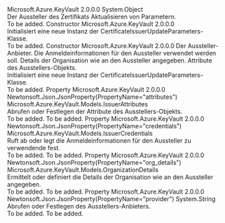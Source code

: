 <Type Name="CertificateIssuerUpdateParameters" FullName="Microsoft.Azure.KeyVault.Models.CertificateIssuerUpdateParameters">
  <TypeSignature Language="C#" Value="public class CertificateIssuerUpdateParameters" />
  <TypeSignature Language="ILAsm" Value=".class public auto ansi beforefieldinit CertificateIssuerUpdateParameters extends System.Object" />
  <TypeSignature Language="DocId" Value="T:Microsoft.Azure.KeyVault.Models.CertificateIssuerUpdateParameters" />
  <TypeSignature Language="VB.NET" Value="Public Class CertificateIssuerUpdateParameters" />
  <TypeSignature Language="F#" Value="type CertificateIssuerUpdateParameters = class" />
  <AssemblyInfo>
    <AssemblyName>Microsoft.Azure.KeyVault</AssemblyName>
    <AssemblyVersion>2.0.0.0</AssemblyVersion>
  </AssemblyInfo>
  <Base>
    <BaseTypeName>System.Object</BaseTypeName>
  </Base>
  <Interfaces />
  <Docs>
    <summary>
            Der Aussteller des Zertifikats Aktualisieren von Parametern.
            </summary>
    <remarks>To be added.</remarks>
  </Docs>
  <Members>
    <Member MemberName=".ctor">
      <MemberSignature Language="C#" Value="public CertificateIssuerUpdateParameters ();" />
      <MemberSignature Language="ILAsm" Value=".method public hidebysig specialname rtspecialname instance void .ctor() cil managed" />
      <MemberSignature Language="DocId" Value="M:Microsoft.Azure.KeyVault.Models.CertificateIssuerUpdateParameters.#ctor" />
      <MemberSignature Language="VB.NET" Value="Public Sub New ()" />
      <MemberType>Constructor</MemberType>
      <AssemblyInfo>
        <AssemblyName>Microsoft.Azure.KeyVault</AssemblyName>
        <AssemblyVersion>2.0.0.0</AssemblyVersion>
      </AssemblyInfo>
      <Parameters />
      <Docs>
        <summary>
            Initialisiert eine neue Instanz der CertificateIssuerUpdateParameters-Klasse.
            </summary>
        <remarks>To be added.</remarks>
      </Docs>
    </Member>
    <Member MemberName=".ctor">
      <MemberSignature Language="C#" Value="public CertificateIssuerUpdateParameters (string provider = null, Microsoft.Azure.KeyVault.Models.IssuerCredentials credentials = null, Microsoft.Azure.KeyVault.Models.OrganizationDetails organizationDetails = null, Microsoft.Azure.KeyVault.Models.IssuerAttributes attributes = null);" />
      <MemberSignature Language="ILAsm" Value=".method public hidebysig specialname rtspecialname instance void .ctor(string provider, class Microsoft.Azure.KeyVault.Models.IssuerCredentials credentials, class Microsoft.Azure.KeyVault.Models.OrganizationDetails organizationDetails, class Microsoft.Azure.KeyVault.Models.IssuerAttributes attributes) cil managed" />
      <MemberSignature Language="DocId" Value="M:Microsoft.Azure.KeyVault.Models.CertificateIssuerUpdateParameters.#ctor(System.String,Microsoft.Azure.KeyVault.Models.IssuerCredentials,Microsoft.Azure.KeyVault.Models.OrganizationDetails,Microsoft.Azure.KeyVault.Models.IssuerAttributes)" />
      <MemberSignature Language="F#" Value="new Microsoft.Azure.KeyVault.Models.CertificateIssuerUpdateParameters : string * Microsoft.Azure.KeyVault.Models.IssuerCredentials * Microsoft.Azure.KeyVault.Models.OrganizationDetails * Microsoft.Azure.KeyVault.Models.IssuerAttributes -&gt; Microsoft.Azure.KeyVault.Models.CertificateIssuerUpdateParameters" Usage="new Microsoft.Azure.KeyVault.Models.CertificateIssuerUpdateParameters (provider, credentials, organizationDetails, attributes)" />
      <MemberType>Constructor</MemberType>
      <AssemblyInfo>
        <AssemblyName>Microsoft.Azure.KeyVault</AssemblyName>
        <AssemblyVersion>2.0.0.0</AssemblyVersion>
      </AssemblyInfo>
      <Parameters>
        <Parameter Name="provider" Type="System.String" />
        <Parameter Name="credentials" Type="Microsoft.Azure.KeyVault.Models.IssuerCredentials" />
        <Parameter Name="organizationDetails" Type="Microsoft.Azure.KeyVault.Models.OrganizationDetails" />
        <Parameter Name="attributes" Type="Microsoft.Azure.KeyVault.Models.IssuerAttributes" />
      </Parameters>
      <Docs>
        <param name="provider">Der Aussteller-Anbieter.</param>
        <param name="credentials">Die Anmeldeinformationen für den Aussteller verwendet werden soll.</param>
        <param name="organizationDetails">Details der Organisation wie an den Aussteller angegeben.</param>
        <param name="attributes">Attribute des Ausstellers-Objekts.</param>
        <summary>
            Initialisiert eine neue Instanz der CertificateIssuerUpdateParameters-Klasse.
            </summary>
        <remarks>To be added.</remarks>
      </Docs>
    </Member>
    <Member MemberName="Attributes">
      <MemberSignature Language="C#" Value="public Microsoft.Azure.KeyVault.Models.IssuerAttributes Attributes { get; set; }" />
      <MemberSignature Language="ILAsm" Value=".property instance class Microsoft.Azure.KeyVault.Models.IssuerAttributes Attributes" />
      <MemberSignature Language="DocId" Value="P:Microsoft.Azure.KeyVault.Models.CertificateIssuerUpdateParameters.Attributes" />
      <MemberSignature Language="VB.NET" Value="Public Property Attributes As IssuerAttributes" />
      <MemberSignature Language="F#" Value="member this.Attributes : Microsoft.Azure.KeyVault.Models.IssuerAttributes with get, set" Usage="Microsoft.Azure.KeyVault.Models.CertificateIssuerUpdateParameters.Attributes" />
      <MemberType>Property</MemberType>
      <AssemblyInfo>
        <AssemblyName>Microsoft.Azure.KeyVault</AssemblyName>
        <AssemblyVersion>2.0.0.0</AssemblyVersion>
      </AssemblyInfo>
      <Attributes>
        <Attribute>
          <AttributeName>Newtonsoft.Json.JsonProperty(PropertyName="attributes")</AttributeName>
        </Attribute>
      </Attributes>
      <ReturnValue>
        <ReturnType>Microsoft.Azure.KeyVault.Models.IssuerAttributes</ReturnType>
      </ReturnValue>
      <Docs>
        <summary>
            Abrufen oder Festlegen der Attribute des Ausstellers-Objekts.
            </summary>
        <value>To be added.</value>
        <remarks>To be added.</remarks>
      </Docs>
    </Member>
    <Member MemberName="Credentials">
      <MemberSignature Language="C#" Value="public Microsoft.Azure.KeyVault.Models.IssuerCredentials Credentials { get; set; }" />
      <MemberSignature Language="ILAsm" Value=".property instance class Microsoft.Azure.KeyVault.Models.IssuerCredentials Credentials" />
      <MemberSignature Language="DocId" Value="P:Microsoft.Azure.KeyVault.Models.CertificateIssuerUpdateParameters.Credentials" />
      <MemberSignature Language="VB.NET" Value="Public Property Credentials As IssuerCredentials" />
      <MemberSignature Language="F#" Value="member this.Credentials : Microsoft.Azure.KeyVault.Models.IssuerCredentials with get, set" Usage="Microsoft.Azure.KeyVault.Models.CertificateIssuerUpdateParameters.Credentials" />
      <MemberType>Property</MemberType>
      <AssemblyInfo>
        <AssemblyName>Microsoft.Azure.KeyVault</AssemblyName>
        <AssemblyVersion>2.0.0.0</AssemblyVersion>
      </AssemblyInfo>
      <Attributes>
        <Attribute>
          <AttributeName>Newtonsoft.Json.JsonProperty(PropertyName="credentials")</AttributeName>
        </Attribute>
      </Attributes>
      <ReturnValue>
        <ReturnType>Microsoft.Azure.KeyVault.Models.IssuerCredentials</ReturnType>
      </ReturnValue>
      <Docs>
        <summary>
            Ruft ab oder legt die Anmeldeinformationen für den Aussteller zu verwendende fest.
            </summary>
        <value>To be added.</value>
        <remarks>To be added.</remarks>
      </Docs>
    </Member>
    <Member MemberName="OrganizationDetails">
      <MemberSignature Language="C#" Value="public Microsoft.Azure.KeyVault.Models.OrganizationDetails OrganizationDetails { get; set; }" />
      <MemberSignature Language="ILAsm" Value=".property instance class Microsoft.Azure.KeyVault.Models.OrganizationDetails OrganizationDetails" />
      <MemberSignature Language="DocId" Value="P:Microsoft.Azure.KeyVault.Models.CertificateIssuerUpdateParameters.OrganizationDetails" />
      <MemberSignature Language="VB.NET" Value="Public Property OrganizationDetails As OrganizationDetails" />
      <MemberSignature Language="F#" Value="member this.OrganizationDetails : Microsoft.Azure.KeyVault.Models.OrganizationDetails with get, set" Usage="Microsoft.Azure.KeyVault.Models.CertificateIssuerUpdateParameters.OrganizationDetails" />
      <MemberType>Property</MemberType>
      <AssemblyInfo>
        <AssemblyName>Microsoft.Azure.KeyVault</AssemblyName>
        <AssemblyVersion>2.0.0.0</AssemblyVersion>
      </AssemblyInfo>
      <Attributes>
        <Attribute>
          <AttributeName>Newtonsoft.Json.JsonProperty(PropertyName="org_details")</AttributeName>
        </Attribute>
      </Attributes>
      <ReturnValue>
        <ReturnType>Microsoft.Azure.KeyVault.Models.OrganizationDetails</ReturnType>
      </ReturnValue>
      <Docs>
        <summary>
            Ermittelt oder definiert die Details der Organisation wie an den Aussteller angegeben.
            </summary>
        <value>To be added.</value>
        <remarks>To be added.</remarks>
      </Docs>
    </Member>
    <Member MemberName="Provider">
      <MemberSignature Language="C#" Value="public string Provider { get; set; }" />
      <MemberSignature Language="ILAsm" Value=".property instance string Provider" />
      <MemberSignature Language="DocId" Value="P:Microsoft.Azure.KeyVault.Models.CertificateIssuerUpdateParameters.Provider" />
      <MemberSignature Language="VB.NET" Value="Public Property Provider As String" />
      <MemberSignature Language="F#" Value="member this.Provider : string with get, set" Usage="Microsoft.Azure.KeyVault.Models.CertificateIssuerUpdateParameters.Provider" />
      <MemberType>Property</MemberType>
      <AssemblyInfo>
        <AssemblyName>Microsoft.Azure.KeyVault</AssemblyName>
        <AssemblyVersion>2.0.0.0</AssemblyVersion>
      </AssemblyInfo>
      <Attributes>
        <Attribute>
          <AttributeName>Newtonsoft.Json.JsonProperty(PropertyName="provider")</AttributeName>
        </Attribute>
      </Attributes>
      <ReturnValue>
        <ReturnType>System.String</ReturnType>
      </ReturnValue>
      <Docs>
        <summary>
            Abrufen oder Festlegen des Ausstellers-Anbieters.
            </summary>
        <value>To be added.</value>
        <remarks>To be added.</remarks>
      </Docs>
    </Member>
  </Members>
</Type>